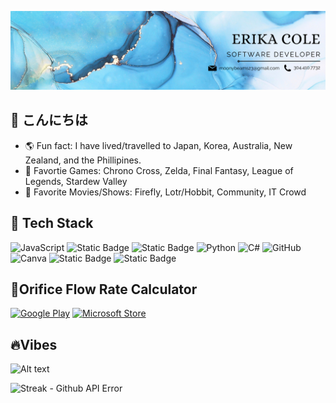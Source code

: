 ![banner](linkedinBanner.png)

## 🌸 こんにちは

- 🌎 Fun fact: I have lived/travelled to Japan, Korea, Australia, New Zealand, and the Phillipines.
- 💞️ Favortie Games: Chrono Cross, Zelda, Final Fantasy, League of Legends, Stardew Valley
- 🍿 Favorite Movies/Shows: Firefly, Lotr/Hobbit, Community, IT Crowd


## 🐙 Tech Stack

![JavaScript](https://img.shields.io/badge/javascript-%23323330.svg?style=for-the-badge&logo=javascript&logoColor=%23F7DF1E) ![Static Badge](https://img.shields.io/badge/CSS3%20-%20%23663399?style=for-the-badge&logo=css) ![Static Badge](https://img.shields.io/badge/HTML5%20-%20%23000000?style=for-the-badge&logo=html5) ![Python](https://img.shields.io/badge/python-3670A0?style=for-the-badge&logo=python&logoColor=ffdd54) ![C#](https://img.shields.io/badge/C%23-512BD4?style=for-the-badge&logo=dotnet&logoColor=white) ![GitHub](https://img.shields.io/badge/github-%23121011.svg?style=for-the-badge&logo=github&logoColor=white) ![Canva](https://img.shields.io/badge/Canva%20-%20%23292929?style=for-the-badge&logo=canva&logoColor=%#00C4CC) ![Static Badge](https://img.shields.io/badge/SQLite%20-%20%23003B57?style=for-the-badge&logo=sqlite&labelColor=%23003B57) ![Static Badge](https://img.shields.io/badge/Java%20-%20%23007396?style=for-the-badge&logo=codeigniter) 




## 🌟Orifice Flow Rate Calculator

[![Google Play](https://img.shields.io/badge/Google%20Play-Play%20Store-green?logo=google-play&style=for-the-badge)](https://play.google.com/store/apps/details?id=com.rllco.www.flow_rate_calculator) [![Microsoft Store](https://img.shields.io/badge/Microsoft%20Store-Download-blue?logo=microsoft&style=for-the-badge)](https://apps.microsoft.com/detail/9n65x9r5mhwq?hl=en-US&gl=US)


## 🔥Vibes

![Alt text](https://spotify-recently-played-readme.vercel.app/api?user=22vjbo3qfflrsxontchtp22iq&width=1000)

![Streak - Github API Error](https://github-readme-streak-stats.herokuapp.com/?user=ecole1rllco&theme=chartreuse-dark&hide_border=true)


<!--
- 🔭 I’m currently working on app development with WinUI3 and Maui
- 🌱 I’m currently learning ASP.NET
- 👯 I’m looking to collaborate on ...
- 🤔 I’m looking for help with ...
- 💬 Ask me about ...
- 📫 How to reach me: ...
- 😄 Pronouns: 
- ⚡ Fun fact: ...
- ✨ "iwhgwytte, itvfom." -iykyk, "No power in the verse can stop me." -River Tam 
-->
